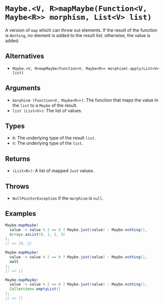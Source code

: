 # `Maybe.<V, R>mapMaybe(Function<V, Maybe<R>> morphism, List<V> list)`

A version of `map` which can throw out elements. If the result of the function is `Nothing`, no element is added to the result list; otherwise, the value is added.

## Alternatives

* `Maybe.<V, R>mapMaybe(Function<V, Maybe<R>> morphism).apply(List<V> list)`

## Arguments

* `morphism (Function<V, Maybe<R>>)`: The function that maps the value in the `list` to a `Maybe` of the result.
* `list (List<V>)`: The list of values.

## Types

* `R`: The underlying type of the result `list`.
* `V`: The underlying type of the `list`.

## Returns

* `(List<R>)`: A list of mapped `Just` values.

## Throws

* `NullPointerException` if the `morphism` is `null`.

## Examples

```java
Maybe.mapMaybe(
  value -> value % 2 == 0 ? Maybe.just(value) : Maybe.nothing(),
  Arrays.asList(0, 1, 2, 3)
);
// => [0, 2]

Maybe.mapMaybe(
  value -> value % 2 == 0 ? Maybe.just(value) : Maybe.nothing(),
  null
);
// => []

Maybe.mapMaybe(
  value -> value % 2 == 0 ? Maybe.just(value) : Maybe.nothing(),
  Collections.emptyList()
);
// => []
```
